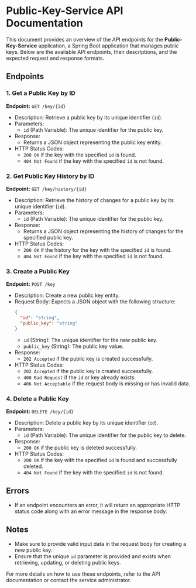 # Public-Key-Service API Documentation

This document provides an overview of the API endpoints for the **Public-Key-Service** application, a Spring Boot application that manages public keys. Below are the available API endpoints, their descriptions, and the expected request and response formats.

## Endpoints

### 1. Get a Public Key by ID

**Endpoint:** `GET /key/{id}`
- Description: Retrieve a public key by its unique identifier (`id`).
- Parameters:
    - `id` (Path Variable): The unique identifier for the public key.
- Response:
    - Returns a JSON object representing the public key entity.
- HTTP Status Codes:
    - `200 OK` if the key with the specified `id` is found.
    - `404 Not Found` if the key with the specified `id` is not found.

### 2. Get Public Key History by ID

**Endpoint:** `GET /key/history/{id}`
- Description: Retrieve the history of changes for a public key by its unique identifier (`id`).
- Parameters:
    - `id` (Path Variable): The unique identifier for the public key.
- Response:
    - Returns a JSON object representing the history of changes for the specified public key.
- HTTP Status Codes:
    - `200 OK` if the history for the key with the specified `id` is found.
    - `404 Not Found` if the key with the specified `id` is not found.

### 3. Create a Public Key

**Endpoint:** `POST /key`
- Description: Create a new public key entity.
- Request Body: Expects a JSON object with the following structure:
  ```json
  {
    "id": "string",
    "public_key": "string"
  }
  ```
    - `id` (String): The unique identifier for the new public key.
    - `public_key` (String): The public key value.
- Response:
    - `202 Accepted` if the public key is created successfully.
- HTTP Status Codes:
    - `202 Accepted` if the public key is created successfully.
    - `400 Bad Request` if the `id` or key already exists.
    - `406 Not Acceptable` if the request body is missing or has invalid data.

### 4. Delete a Public Key

**Endpoint:** `DELETE /key/{id}`
- Description: Delete a public key by its unique identifier (`id`).
- Parameters:
    - `id` (Path Variable): The unique identifier for the public key to delete.
- Response:
    - `200 OK` if the public key is deleted successfully.
- HTTP Status Codes:
    - `200 OK` if the key with the specified `id` is found and successfully deleted.
    - `404 Not Found` if the key with the specified `id` is not found.

## Errors

- If an endpoint encounters an error, it will return an appropriate HTTP status code along with an error message in the response body.

## Notes

- Make sure to provide valid input data in the request body for creating a new public key.
- Ensure that the unique `id` parameter is provided and exists when retrieving, updating, or deleting public keys.

For more details on how to use these endpoints, refer to the API documentation or contact the service administrator.
